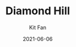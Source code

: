 ---
title: "Diamond Hill"
author: "Kit Fan"
isbn: ""
isbn13: "9780349701677"
rating: "3.5"
publisher: "Dialogue Books"
pages: "304"
publishYear: "2021"
read: "2021"
language: "en"
date: "2021-06-06"
---